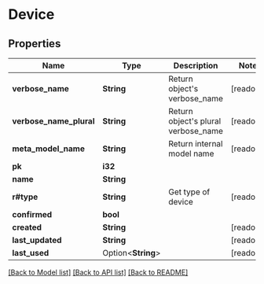 # Device

## Properties

Name | Type | Description | Notes
------------ | ------------- | ------------- | -------------
**verbose_name** | **String** | Return object's verbose_name | [readonly]
**verbose_name_plural** | **String** | Return object's plural verbose_name | [readonly]
**meta_model_name** | **String** | Return internal model name | [readonly]
**pk** | **i32** |  | 
**name** | **String** |  | 
**r#type** | **String** | Get type of device | [readonly]
**confirmed** | **bool** |  | 
**created** | **String** |  | [readonly]
**last_updated** | **String** |  | [readonly]
**last_used** | Option<**String**> |  | [readonly]

[[Back to Model list]](../README.md#documentation-for-models) [[Back to API list]](../README.md#documentation-for-api-endpoints) [[Back to README]](../README.md)


